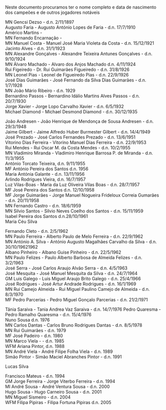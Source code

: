 Neste documento procuramos ter o nome completo e data de nascimento dos campeões e de outros jogadores notáveis

MN Gencsi Dezso - d.n. 2/11/1897\
Augusto Faria - Augusto António Lopes de Faria - d.n. 17/7/1910\
Américo Martins - \
MN Fernando Encarnação - \
MN Manuel Costa - Manuel José Maria Violeta da Costa - d.n. 15/12/1921\
Jacinto Alves - d.n. 31/1/1923\
MN Alexandre Gonçalves - Alexandre Teixeira Antunes Gonçalves - d.n. 9/10/1924\
MN Álvaro Machado - Alvaro dos Anjos Machado d.n. 4/11/1924\
Rui Figeiredo - Dr. Rui Guimarães Figueiredo - d.n. 31/8/1926\
MN Leonel Pias - Leonel de Figueiredo Pias - d.n. 22/9/1926\
José Dias Guimarães - José Fernando da Silva Dias Guimarães - d.n. 1/7/1928\
MN João Mário Ribeiro - d.n. 1929\
Bernardino Passos - Bernardino Idálio Martins Alves Passos - d.n. 20/7/1930\
Jorge Xavier - Jorge Lopo Carvalho Xavier - d.n. 6/5/1932\
Michael Diamond - Michael Desmond Diamond - d.n. 30/12/1935

João Andresen - João Henrique de Mendonça de Sousa Andresen - d.n. 29/3/1948\
Jaime Gilbert - Jaime Alfredo Huber Burmester Gilbert - d.n. 14/4/1949
José Prezado - José Carlos Fernandes Prezado - d.n. 13/6/1951\
Vitorino Dias Ferreira - Vitorino Manuel Dias Ferreira - d.n. 22/9/1953\
Rui Mendes - Rui Oscar M. da Costa Mendes - d.n. 10/2/1955\
MN Vladimiro Miranda - Vladimiro Henrique Barrosa P. de Miranda - d.n. 11/3/1955\
António Torcato Teixeira, d.n. 9/11/1955\
MF António Pereira dos Santos d.n. 1956\
Maria Antónia Galante - d.n. 13/11/1956\
Arlindo Rodrigues Vieira, d.n. 16/7/1957\
Luz Vilas-Boas - Maria da Luz Oliveira Vilas Boas - d.n. 28/7/1957\
MF José Pereira dos Santos d.n. 12/10/1958\
MF Jorge Guimarães - Jorge Manuel Nogueira Frideloux Correia Gumarães - d.n. 20/11/1958\
MN Fernando Castro - d.n. 18/6/1959\
MN Silvio Santos - Silvio Neves Coelho dos Santos - d.n. 15/11/1959\
Isabel Pereira dos Santos d.n.28/10/1961\
Maria Céu Silva

Fernando Cleto - d.n. 2/5/1962\
MN Paulo Ferreira - Alberto Paulo de Melo Ferreira - d.n. 22/9/1962\
MN António A. Silva - António Augusto Magalhães Carvalho da Silva - d.n. 30/10/19621962\
Albano Pinheiro - Albano Guise Pinheiro - d.n. 22/5/1962\
MN Paulo Felizes - Paulo Alberto Barbosa de Almeida Felizes - d.n. 3/2/1963\
José Serra - José Carlos Araujo Alvão Serra - d.n. 4/5/1963\
José Mesquita - José Manuel Mesquita da Silva - d.n. 24/7/1964\
GM Luis Galego - Luis Miguel Araujo Brito Galego - d.n. 25/4/1966\
José Rodrigues - José Artur Andrade Rodrigues - d.n. 16/1/1969\
MN Rui Camejo Almeida - Rui Miguel Paulino Camejo de Almeida - d.n. 8/3/1970\
MF Pedro Parcerias - Pedro Miguel Gonçalo Parcerias - d.n. 21/2/1971
 
Tânia Saraiva - Tania Andrea Vaz Saraiva - d.n. 14/7/1976
Pedro Quaresma - Pedro Ramalho Quaresma - d.n. 15/4/1976\
Nuno Sousa d.n. 1976\
MN Carlos Dantas - Carlos Bruno Rodrigues Dantas - d.n. 8/5/1978\
MN Rui Guimarães - d.n. 1979\
MF José Padeiro - d.n. 1980\
MN Marco Viela - - d.n. 1985\
WFM Ariana Pintor, d.n. 1988\
MN André Viela - André Filipe Folha Viela - d.n. 1989\
Simão Pintor - Simão Maciel Abranches Pintor - d.n. 1991

Lucas Silva

Francisco Mateus - d.n. 1994\
GM Jorge Ferreira - Jorge Viterbo Ferreira - d.n. 1994\
MI André Sousa - André Ventura Sousa - d.n. 2000\
Hugo Sousa - Hugo Carneiro Sousa - d.n. 2001\
MN Miguel Sismeiro - d.n. 2004\
WFM Filipa Pipiras - Filipa Fortuna Pipiras d.n. 2005
